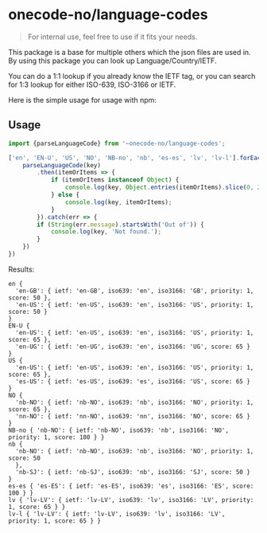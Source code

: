 # onecode-no/language-codes
>For internal use, feel free to use if it fits your needs.


This package is a base for multiple others which the json files are used in.
By using this package you can look up Language/Country/IETF.

You can do a 1:1 lookup if you already know the IETF tag, or you can search for 1:3 lookup for either ISO-639, ISO-3166 or IETF.


Here is the simple usage for usage with npm:

## Usage

```js
import {parseLanguageCode} from '~onecode-no/language-codes';

['en', 'EN-U', 'US', 'NO', 'NB-no', 'nb', 'es-es', 'lv', 'lv-l'].forEach(key => {
    parseLanguageCode(key)
        .then(itemOrItems => {
            if (itemOrItems instanceof Object) {
                console.log(key, Object.entries(itemOrItems).slice(0, 2))
            } else {
                console.log(key, itemOrItems);
            }
        }).catch(err => {
        if (String(err.message).startsWith('Out of')) {
            console.log(key, 'Not found.');
        }
    })
})
```


Results:
```text
en {
  'en-GB': { ietf: 'en-GB', iso639: 'en', iso3166: 'GB', priority: 1, score: 50 },
  'en-US': { ietf: 'en-US', iso639: 'en', iso3166: 'US', priority: 1, score: 50 }
}
EN-U {
  'en-US': { ietf: 'en-US', iso639: 'en', iso3166: 'US', priority: 1, score: 65 },
  'en-UG': { ietf: 'en-UG', iso639: 'en', iso3166: 'UG', score: 65 }
}
US {
  'en-US': { ietf: 'en-US', iso639: 'en', iso3166: 'US', priority: 1, score: 65 },
  'es-US': { ietf: 'es-US', iso639: 'es', iso3166: 'US', score: 65 }
}
NO {
  'nb-NO': { ietf: 'nb-NO', iso639: 'nb', iso3166: 'NO', priority: 1, score: 65 },
  'nn-NO': { ietf: 'nn-NO', iso639: 'nn', iso3166: 'NO', score: 65 }
}
NB-no { 'nb-NO': { ietf: 'nb-NO', iso639: 'nb', iso3166: 'NO', priority: 1, score: 100 } }
nb {
  'nb-NO': { ietf: 'nb-NO', iso639: 'nb', iso3166: 'NO', priority: 1, score: 50
  },
  'nb-SJ': { ietf: 'nb-SJ', iso639: 'nb', iso3166: 'SJ', score: 50 }
}
es-es { 'es-ES': { ietf: 'es-ES', iso639: 'es', iso3166: 'ES', score: 100 } }
lv { 'lv-LV': { ietf: 'lv-LV', iso639: 'lv', iso3166: 'LV', priority: 1, score: 65 } }
lv-l { 'lv-LV': { ietf: 'lv-LV', iso639: 'lv', iso3166: 'LV', priority: 1, score: 65 } }
```